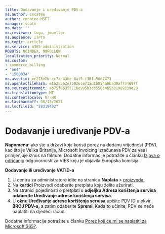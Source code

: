 ```yaml
---
title: Dodavanje i uređivanje PDV-a
ms.author: cmcatee
author: cmcatee-MSFT
manager: scotv
ms.date: ''
ms.reviewer: tugu, jmueller
ms.audience: ITPro
ms.topic: article
ms.service: o365-administration
ROBOTS: NOINDEX, NOFOLLOW
localization_priority: Normal
ms.custom:
- commerce_billing
- "664"
- "1500034"
ms.assetid: ec278e2b-cc7a-43be-8af5-f381a50d7471
ms.openlocfilehash: e1b25562e75926ce71ad1b854a0bad0af7a4687f
ms.sourcegitcommit: ab75f66355116e995b3cb5505465b31989339e28
ms.translationtype: MT
ms.contentlocale: hr-HR
ms.lasthandoff: 08/13/2021
ms.locfileid: "58319492"
---
```

# <a name="how-to-add-or-edit-a-vatid"></a>Dodavanje i uređivanje PDV-a

**Napomena:** ako ste u državi koja koristi porez na dodanu vrijednost (PDV), kao što je Velika Britanija, Microsoft Invoicing izračunava PDV za vas i primjenjuje iznos na fakture. Dodatne informacije potražite u članku [Izjava o odricanju](https://go.microsoft.com/fwlink/p/?LinkID=841741) odgovornosti za VIES koju je objavila Europska komisija.

**Dodavanje ili uređivanje VATID-a**

1. U centru za administratore idite na stranicu **Naplata** \> [proizvoda.](https://go.microsoft.com/fwlink/p/?linkid=842054)
2. Na **kartici** Proizvodi odaberite pretplatu koju želite ažurirati.
3. Na stranici pojedinosti o pretplati u **odjeljku Adresa korištenja servisa** **odaberite Uređivanje adrese korištenja servisa**.
4. U **oknu Uređivanje adrese korištenja servisa** upišite PDV ID u okvir **BROJ PDV-a,** a zatim odaberite **Spremi**. Kada to učinite, PDV se neće naplatiti na sljedeći račun.

Dodatne informacije potražite u članku [Porez koji će mi se naplatiti za Microsoft 365?](https://docs.microsoft.com/microsoft-365/commerce/billing-and-payments/tax-information#what-tax-will-i-be-charged).